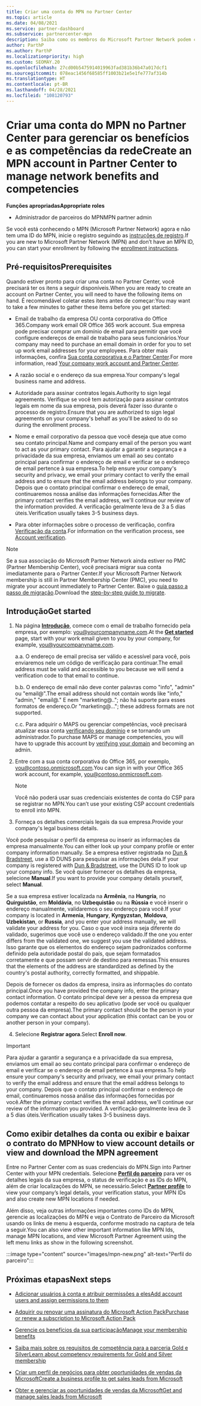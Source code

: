 ```yaml
---
title: Criar uma conta do MPN no Partner Center
ms.topic: article
ms.date: 04/08/2021
ms.service: partner-dashboard
ms.subservice: partnercenter-mpn
description: Saiba como os membros do Microsoft Partner Network podem criar uma conta do Partner Center para gerenciar seus benefícios e competências de rede.
author: ParthP
ms.author: ParthP
ms.localizationpriority: high
ms.custom: SEOMAY.20
ms.openlocfilehash: 27cd00b5475914019963fad381b36b47a017dcf1
ms.sourcegitcommit: 078eac1456f68585ff1003b21e5e1fe777af314b
ms.translationtype: HT
ms.contentlocale: pt-BR
ms.lasthandoff: 04/28/2021
ms.locfileid: "108120793"
---
```

# <a name="create-an-mpn-account-in-partner-center-to-manage-network-benefits-and-competencies"></a><span data-ttu-id="23db8-103">Criar uma conta do MPN no Partner Center para gerenciar os benefícios e as competências da rede</span><span class="sxs-lookup"><span data-stu-id="23db8-103">Create an MPN account in Partner Center to manage network benefits and competencies</span></span>

<span data-ttu-id="23db8-104">**Funções apropriadas**</span><span class="sxs-lookup"><span data-stu-id="23db8-104">**Appropriate roles**</span></span>

- <span data-ttu-id="23db8-105">Administrador de parceiros do MPN</span><span class="sxs-lookup"><span data-stu-id="23db8-105">MPN partner admin</span></span>

<span data-ttu-id="23db8-106">Se você está conhecendo o MPN (Microsoft Partner Network) agora e não tem uma ID do MPN, inicie o registro seguindo as [instruções de registro](https://partner.microsoft.com/dashboard/account/v3/enrollment/introduction/partnership).</span><span class="sxs-lookup"><span data-stu-id="23db8-106">If you are new to Microsoft Partner Network (MPN) and don’t have an MPN ID, you can start your enrollment by following the [enrollment instructions](https://partner.microsoft.com/dashboard/account/v3/enrollment/introduction/partnership).</span></span>

## <a name="prerequisites"></a><span data-ttu-id="23db8-107">Pré-requisitos</span><span class="sxs-lookup"><span data-stu-id="23db8-107">Prerequisites</span></span> 

<span data-ttu-id="23db8-108">Quando estiver pronto para criar uma conta no Partner Center, você precisará ter os itens a seguir disponíveis.</span><span class="sxs-lookup"><span data-stu-id="23db8-108">When you are ready to create an account on Partner Center, you will need to have the following items on hand.</span></span>  <span data-ttu-id="23db8-109">É recomendável coletar estes itens antes de começar:</span><span class="sxs-lookup"><span data-stu-id="23db8-109">You may want to take a few minutes to gather these items before you get started:</span></span>

- <span data-ttu-id="23db8-110">Email de trabalho da empresa OU conta corporativa do Office 365.</span><span class="sxs-lookup"><span data-stu-id="23db8-110">Company work email OR Office 365 work account.</span></span> <span data-ttu-id="23db8-111">Sua empresa pode precisar comprar um domínio de email para permitir que você configure endereços de email de trabalho para seus funcionários.</span><span class="sxs-lookup"><span data-stu-id="23db8-111">Your company may need to purchase an email domain in order for you to set up work email addresses for your employees.</span></span> <span data-ttu-id="23db8-112">Para obter mais informações, confira [Sua conta corporativa e o Partner Center](azure-active-directory-tenants-and-partner-center.md).</span><span class="sxs-lookup"><span data-stu-id="23db8-112">For more information, read [Your company work account and Partner Center](azure-active-directory-tenants-and-partner-center.md).</span></span> 
 
- <span data-ttu-id="23db8-113">A razão social e o endereço da sua empresa.</span><span class="sxs-lookup"><span data-stu-id="23db8-113">Your company's legal business name and address.</span></span>

- <span data-ttu-id="23db8-114">Autoridade para assinar contratos legais.</span><span class="sxs-lookup"><span data-stu-id="23db8-114">Authority to sign legal agreements.</span></span> <span data-ttu-id="23db8-115">Verifique se você tem autorização para assinar contratos legais em nome da sua empresa, pois deverá fazer isso durante o processo de registro.</span><span class="sxs-lookup"><span data-stu-id="23db8-115">Ensure that you are authorized to sign legal agreements on your company's behalf as you'll be asked to do so during the enrollment process.</span></span>

- <span data-ttu-id="23db8-116">Nome e email corporativo da pessoa que você deseja que atue como seu contato principal.</span><span class="sxs-lookup"><span data-stu-id="23db8-116">Name and company email of the person you want to act as your primary contact.</span></span> <span data-ttu-id="23db8-117">Para ajudar a garantir a segurança e a privacidade da sua empresa, enviamos um email ao seu contato principal para confirmar o endereço de email e verificar se o endereço de email pertence à sua empresa.</span><span class="sxs-lookup"><span data-stu-id="23db8-117">To help ensure your company's security and privacy, we email your primary contact to verify the email address and to ensure that the email address belongs to your company.</span></span> <span data-ttu-id="23db8-118">Depois que o contato principal confirmar o endereço de email, continuaremos nossa análise das informações fornecidas.</span><span class="sxs-lookup"><span data-stu-id="23db8-118">After the primary contact verifies the email address, we'll continue our review of the information provided.</span></span> <span data-ttu-id="23db8-119">A verificação geralmente leva de 3 a 5 dias úteis.</span><span class="sxs-lookup"><span data-stu-id="23db8-119">Verification usually takes 3-5 business days.</span></span> 

- <span data-ttu-id="23db8-120">Para obter informações sobre o processo de verificação, confira [Verificação da conta](verification-responses.md).</span><span class="sxs-lookup"><span data-stu-id="23db8-120">For information on the verification process, see [Account verification](verification-responses.md).</span></span>

>[!NOTE]
><span data-ttu-id="23db8-121">Se a sua associação do Microsoft Partner Network ainda estiver no PMC (Partner Membership Center), você precisará migrar sua conta imediatamente para o Partner Center.</span><span class="sxs-lookup"><span data-stu-id="23db8-121">If your Microsoft Partner Network membership is still in Partner Membership Center (PMC), you need to migrate your account immediately to Partner Center.</span></span> <span data-ttu-id="23db8-122">Baixe o [guia passo a passo de migração](https://assetsprod.microsoft.com/mpn/migrate-pmc-pc-mpa-guide.pptx).</span><span class="sxs-lookup"><span data-stu-id="23db8-122">Download the [step-by-step guide to migrate](https://assetsprod.microsoft.com/mpn/migrate-pmc-pc-mpa-guide.pptx).</span></span>

## <a name="get-started"></a><span data-ttu-id="23db8-123">Introdução</span><span class="sxs-lookup"><span data-stu-id="23db8-123">Get started</span></span>

1. <span data-ttu-id="23db8-124">Na página [**Introdução**](https://partner.microsoft.com/dashboard/account/v3/enrollment/introduction/partnership), comece com o email de trabalho fornecido pela empresa, por exemplo: you@yourcompanyname.com.</span><span class="sxs-lookup"><span data-stu-id="23db8-124">At the [**Get started**](https://partner.microsoft.com/dashboard/account/v3/enrollment/introduction/partnership) page, start with your work email given to you by your company, for example, you@yourcompanyname.com.</span></span>

 
    <span data-ttu-id="23db8-125">a.</span><span class="sxs-lookup"><span data-stu-id="23db8-125">a.</span></span>  <span data-ttu-id="23db8-126">O endereço de email precisa ser válido e acessível para você, pois enviaremos nele um código de verificação para continuar.</span><span class="sxs-lookup"><span data-stu-id="23db8-126">The email address must be valid and accessible to you because we will send a verification code to that email to continue.</span></span>

    <span data-ttu-id="23db8-127">b.</span><span class="sxs-lookup"><span data-stu-id="23db8-127">b.</span></span>  <span data-ttu-id="23db8-128">O endereço de email não deve conter palavras como "info", "admin" ou "email@".</span><span class="sxs-lookup"><span data-stu-id="23db8-128">The email address should not contain words like "info," "admin," "email@."</span></span> <span data-ttu-id="23db8-129">E nem "marketing@.."; não há suporte para esses formatos de endereço.</span><span class="sxs-lookup"><span data-stu-id="23db8-129">Or "marketing@..."; these address formats are not supported.</span></span>

    <span data-ttu-id="23db8-130">c.</span><span class="sxs-lookup"><span data-stu-id="23db8-130">c.</span></span>  <span data-ttu-id="23db8-131">Para adquirir o MAPS ou gerenciar competências, você precisará atualizar essa conta [verificando seu domínio](become-global-admin.md) e se tornando um administrador.</span><span class="sxs-lookup"><span data-stu-id="23db8-131">To purchase MAPS or manage competencies, you will have to upgrade this account by [verifying your domain](become-global-admin.md) and becoming an admin.</span></span> 

2. <span data-ttu-id="23db8-132">Entre com a sua conta corporativa do Office 365, por exemplo, you@contoso.onmicrosoft.com.</span><span class="sxs-lookup"><span data-stu-id="23db8-132">You can sign in with your Office 365 work account, for example, you@contoso.onmicrosoft.com.</span></span>

   >[!NOTE]
   > <span data-ttu-id="23db8-133">Você não poderá usar suas credenciais existentes de conta do CSP para se registrar no MPN.</span><span class="sxs-lookup"><span data-stu-id="23db8-133">You can’t use your existing CSP account credentials to enroll into MPN.</span></span>

3. <span data-ttu-id="23db8-134">Forneça os detalhes comerciais legais da sua empresa.</span><span class="sxs-lookup"><span data-stu-id="23db8-134">Provide your company's legal business details.</span></span>

<span data-ttu-id="23db8-135">Você pode pesquisar o perfil da empresa ou inserir as informações da empresa manualmente.</span><span class="sxs-lookup"><span data-stu-id="23db8-135">You can either look up your company profile or enter company information manually.</span></span> <span data-ttu-id="23db8-136">Se a empresa estiver registrada no [Dun & Bradstreet](https://partner.microsoft.com/marketing/usisvshowcase/dunandbrad), use a ID DUNS para pesquisar as informações dela.</span><span class="sxs-lookup"><span data-stu-id="23db8-136">If your company is registered with [Dun & Bradstreet](https://partner.microsoft.com/marketing/usisvshowcase/dunandbrad), use the DUNS ID to look up your company info.</span></span> <span data-ttu-id="23db8-137">Se você quiser fornecer os detalhes da empresa, selecione **Manual**.</span><span class="sxs-lookup"><span data-stu-id="23db8-137">If you want to provide your company details yourself, select **Manual**.</span></span>

<span data-ttu-id="23db8-138">Se a sua empresa estiver localizada na **Armênia**, na **Hungria**, no **Quirguistão**, em **Moldávia**, no **Uzbequistão** ou na **Rússia** e você inserir o endereço manualmente, validaremos o seu endereço para você.</span><span class="sxs-lookup"><span data-stu-id="23db8-138">If your company is located in **Armenia**, **Hungary**, **Kyrgyzstan**, **Moldova**, **Uzbekistan**, or **Russia**, and you enter your address manually, we will validate your address for you.</span></span> <span data-ttu-id="23db8-139">Caso o que você insira seja diferente do validado, sugerimos que você use o endereço validado.</span><span class="sxs-lookup"><span data-stu-id="23db8-139">If the one you enter differs from the validated one, we suggest you use the validated address.</span></span> <span data-ttu-id="23db8-140">Isso garante que os elementos do endereço sejam padronizados conforme definido pela autoridade postal do país, que sejam formatados corretamente e que possam servir de destino para remessas.</span><span class="sxs-lookup"><span data-stu-id="23db8-140">This ensures that the elements of the address are standardized as defined by the country's postal authority, correctly formatted, and shippable.</span></span>  

<span data-ttu-id="23db8-141">Depois de fornecer os dados da empresa, insira as informações do contato principal.</span><span class="sxs-lookup"><span data-stu-id="23db8-141">Once you have provided the company info, enter the primary contact information.</span></span> <span data-ttu-id="23db8-142">O contato principal deve ser a pessoa da empresa que podemos contatar a respeito do seu aplicativo (pode ser você ou qualquer outra pessoa da empresa).</span><span class="sxs-lookup"><span data-stu-id="23db8-142">The primary contact should be the person in your company we can contact about your application (this contact can be you or another person in your company).</span></span>

4. <span data-ttu-id="23db8-143">Selecione **Registrar agora**.</span><span class="sxs-lookup"><span data-stu-id="23db8-143">Select **Enroll now**.</span></span>

>[!IMPORTANT]
><span data-ttu-id="23db8-144">Para ajudar a garantir a segurança e a privacidade da sua empresa, enviamos um email ao seu contato principal para confirmar o endereço de email e verificar se o endereço de email pertence à sua empresa.</span><span class="sxs-lookup"><span data-stu-id="23db8-144">To help ensure your company's security and privacy, we email your primary contact to verify the email address and ensure that the email address belongs to your company.</span></span> <span data-ttu-id="23db8-145">Depois que o contato principal confirmar o endereço de email, continuaremos nossa análise das informações fornecidas por você.</span><span class="sxs-lookup"><span data-stu-id="23db8-145">After the primary contact verifies the email address, we'll continue our review of the information you provided.</span></span> <span data-ttu-id="23db8-146">A verificação geralmente leva de 3 a 5 dias úteis.</span><span class="sxs-lookup"><span data-stu-id="23db8-146">Verification usually takes 3-5 business days.</span></span> 

## <a name="how-to-view-account-details-or-view-and-download-the-mpn-agreement"></a><span data-ttu-id="23db8-147">Como exibir detalhes da conta ou exibir e baixar o contrato do MPN</span><span class="sxs-lookup"><span data-stu-id="23db8-147">How to view account details or view and download the MPN agreement</span></span>

<span data-ttu-id="23db8-148">Entre no Partner Center com as suas credenciais do MPN.</span><span class="sxs-lookup"><span data-stu-id="23db8-148">Sign into Partner Center with your MPN credentials.</span></span> <span data-ttu-id="23db8-149">Selecione [**Perfil do parceiro**](https://partner.microsoft.com/pcv/accountsettings/connectedpartnerprofile) para ver os detalhes legais da sua empresa, o status de verificação e as IDs do MPN, além de criar localizações do MPN, se necessário.</span><span class="sxs-lookup"><span data-stu-id="23db8-149">Select [**Partner profile**](https://partner.microsoft.com/pcv/accountsettings/connectedpartnerprofile) to view your company’s legal details, your verification status, your MPN IDs and also create new MPN locations if needed.</span></span> 

<span data-ttu-id="23db8-150">Além disso, veja outras informações importantes como IDs do MPN, gerencie as localizações do MPN e veja o Contrato de Parceiro da Microsoft usando os links de menu à esquerda, conforme mostrado na captura de tela a seguir.</span><span class="sxs-lookup"><span data-stu-id="23db8-150">You can also view other important information like MPN Ids, manage MPN locations, and view Microsoft Partner Agreement using the left menu links as show in the following screenshot.</span></span>

:::image type="content" source="images/mpn-new.png" alt-text="Perfil do parceiro":::


## <a name="next-steps"></a><span data-ttu-id="23db8-152">Próximas etapas</span><span class="sxs-lookup"><span data-stu-id="23db8-152">Next steps</span></span>

-  [<span data-ttu-id="23db8-153">Adicionar usuários à conta e atribuir permissões a eles</span><span class="sxs-lookup"><span data-stu-id="23db8-153">Add account users and assign permissions to them</span></span>](create-user-accounts-and-set-permissions.md)

-  [<span data-ttu-id="23db8-154">Adquirir ou renovar uma assinatura do Microsoft Action Pack</span><span class="sxs-lookup"><span data-stu-id="23db8-154">Purchase or renew a subscription to Microsoft Action Pack</span></span>](mpn-get-action-pack.md)

-  [<span data-ttu-id="23db8-155">Gerencie os benefícios da sua participação</span><span class="sxs-lookup"><span data-stu-id="23db8-155">Manage your membership benefits</span></span>](manage-your-partner-network-benefits.md)

-  [<span data-ttu-id="23db8-156">Saiba mais sobre os requisitos de competência para a parceria Gold e Silver</span><span class="sxs-lookup"><span data-stu-id="23db8-156">Learn about competency requirements for Gold and Silver membership</span></span>](https://partner.microsoft.com/membership/competencies)

-  [<span data-ttu-id="23db8-157">Criar um perfil de negócios para obter oportunidades de vendas da Microsoft</span><span class="sxs-lookup"><span data-stu-id="23db8-157">Create a business profile to get sales leads from Microsoft</span></span>](create-a-marketing-profile.md)

-  [<span data-ttu-id="23db8-158">Obter e gerenciar as oportunidades de vendas da Microsoft</span><span class="sxs-lookup"><span data-stu-id="23db8-158">Get and manage sales leads from Microsoft</span></span>](manage-leads.md)
